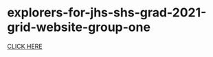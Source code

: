 # explorers-for-jhs-shs-grad-2021-grid-website-group-one
 [CLICK HERE]( https://brightfield-tech-academy.github.io/explorers-for-jhs-shs-grad-2021-grid-website-group-one/ )
